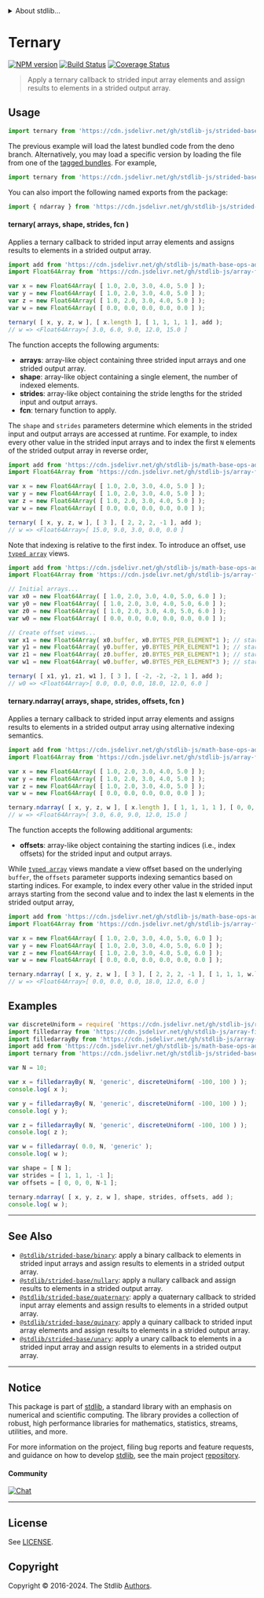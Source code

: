 <!--

@license Apache-2.0

Copyright (c) 2020 The Stdlib Authors.

Licensed under the Apache License, Version 2.0 (the "License");
you may not use this file except in compliance with the License.
You may obtain a copy of the License at

   http://www.apache.org/licenses/LICENSE-2.0

Unless required by applicable law or agreed to in writing, software
distributed under the License is distributed on an "AS IS" BASIS,
WITHOUT WARRANTIES OR CONDITIONS OF ANY KIND, either express or implied.
See the License for the specific language governing permissions and
limitations under the License.

-->


<details>
  <summary>
    About stdlib...
  </summary>
  <p>We believe in a future in which the web is a preferred environment for numerical computation. To help realize this future, we've built stdlib. stdlib is a standard library, with an emphasis on numerical and scientific computation, written in JavaScript (and C) for execution in browsers and in Node.js.</p>
  <p>The library is fully decomposable, being architected in such a way that you can swap out and mix and match APIs and functionality to cater to your exact preferences and use cases.</p>
  <p>When you use stdlib, you can be absolutely certain that you are using the most thorough, rigorous, well-written, studied, documented, tested, measured, and high-quality code out there.</p>
  <p>To join us in bringing numerical computing to the web, get started by checking us out on <a href="https://github.com/stdlib-js/stdlib">GitHub</a>, and please consider <a href="https://opencollective.com/stdlib">financially supporting stdlib</a>. We greatly appreciate your continued support!</p>
</details>

# Ternary

[![NPM version][npm-image]][npm-url] [![Build Status][test-image]][test-url] [![Coverage Status][coverage-image]][coverage-url] <!-- [![dependencies][dependencies-image]][dependencies-url] -->

> Apply a ternary callback to strided input array elements and assign results to elements in a strided output array.

<section class="intro">

</section>

<!-- /.intro -->



<section class="usage">

## Usage

```javascript
import ternary from 'https://cdn.jsdelivr.net/gh/stdlib-js/strided-base-ternary@deno/mod.js';
```
The previous example will load the latest bundled code from the deno branch. Alternatively, you may load a specific version by loading the file from one of the [tagged bundles](https://github.com/stdlib-js/strided-base-ternary/tags). For example,

```javascript
import ternary from 'https://cdn.jsdelivr.net/gh/stdlib-js/strided-base-ternary@v0.2.0-deno/mod.js';
```

You can also import the following named exports from the package:

```javascript
import { ndarray } from 'https://cdn.jsdelivr.net/gh/stdlib-js/strided-base-ternary@deno/mod.js';
```

#### ternary( arrays, shape, strides, fcn )

Applies a ternary callback to strided input array elements and assigns results to elements in a strided output array.

```javascript
import add from 'https://cdn.jsdelivr.net/gh/stdlib-js/math-base-ops-add3@deno/mod.js';
import Float64Array from 'https://cdn.jsdelivr.net/gh/stdlib-js/array-float64@deno/mod.js';

var x = new Float64Array( [ 1.0, 2.0, 3.0, 4.0, 5.0 ] );
var y = new Float64Array( [ 1.0, 2.0, 3.0, 4.0, 5.0 ] );
var z = new Float64Array( [ 1.0, 2.0, 3.0, 4.0, 5.0 ] );
var w = new Float64Array( [ 0.0, 0.0, 0.0, 0.0, 0.0 ] );

ternary( [ x, y, z, w ], [ x.length ], [ 1, 1, 1, 1 ], add );
// w => <Float64Array>[ 3.0, 6.0, 9.0, 12.0, 15.0 ]
```

The function accepts the following arguments:

-   **arrays**: array-like object containing three strided input arrays and one strided output array.
-   **shape**: array-like object containing a single element, the number of indexed elements.
-   **strides**: array-like object containing the stride lengths for the strided input and output arrays.
-   **fcn**: ternary function to apply.

The `shape` and `strides` parameters determine which elements in the strided input and output arrays are accessed at runtime. For example, to index every other value in the strided input arrays and to index the first `N` elements of the strided output array in reverse order,

```javascript
import add from 'https://cdn.jsdelivr.net/gh/stdlib-js/math-base-ops-add3@deno/mod.js';
import Float64Array from 'https://cdn.jsdelivr.net/gh/stdlib-js/array-float64@deno/mod.js';

var x = new Float64Array( [ 1.0, 2.0, 3.0, 4.0, 5.0 ] );
var y = new Float64Array( [ 1.0, 2.0, 3.0, 4.0, 5.0 ] );
var z = new Float64Array( [ 1.0, 2.0, 3.0, 4.0, 5.0 ] );
var w = new Float64Array( [ 0.0, 0.0, 0.0, 0.0, 0.0 ] );

ternary( [ x, y, z, w ], [ 3 ], [ 2, 2, 2, -1 ], add );
// w => <Float64Array>[ 15.0, 9.0, 3.0, 0.0, 0.0 ]
```

Note that indexing is relative to the first index. To introduce an offset, use [`typed array`][mdn-typed-array] views.

```javascript
import add from 'https://cdn.jsdelivr.net/gh/stdlib-js/math-base-ops-add3@deno/mod.js';
import Float64Array from 'https://cdn.jsdelivr.net/gh/stdlib-js/array-float64@deno/mod.js';

// Initial arrays...
var x0 = new Float64Array( [ 1.0, 2.0, 3.0, 4.0, 5.0, 6.0 ] );
var y0 = new Float64Array( [ 1.0, 2.0, 3.0, 4.0, 5.0, 6.0 ] );
var z0 = new Float64Array( [ 1.0, 2.0, 3.0, 4.0, 5.0, 6.0 ] );
var w0 = new Float64Array( [ 0.0, 0.0, 0.0, 0.0, 0.0, 0.0 ] );

// Create offset views...
var x1 = new Float64Array( x0.buffer, x0.BYTES_PER_ELEMENT*1 ); // start at 2nd element
var y1 = new Float64Array( y0.buffer, y0.BYTES_PER_ELEMENT*1 ); // start at 2nd element
var z1 = new Float64Array( z0.buffer, z0.BYTES_PER_ELEMENT*1 ); // start at 2nd element
var w1 = new Float64Array( w0.buffer, w0.BYTES_PER_ELEMENT*3 ); // start at 4th element

ternary( [ x1, y1, z1, w1 ], [ 3 ], [ -2, -2, -2, 1 ], add );
// w0 => <Float64Array>[ 0.0, 0.0, 0.0, 18.0, 12.0, 6.0 ]
```

#### ternary.ndarray( arrays, shape, strides, offsets, fcn )

Applies a ternary callback to strided input array elements and assigns results to elements in a strided output array using alternative indexing semantics.

<!-- eslint-disable max-len -->

```javascript
import add from 'https://cdn.jsdelivr.net/gh/stdlib-js/math-base-ops-add3@deno/mod.js';
import Float64Array from 'https://cdn.jsdelivr.net/gh/stdlib-js/array-float64@deno/mod.js';

var x = new Float64Array( [ 1.0, 2.0, 3.0, 4.0, 5.0 ] );
var y = new Float64Array( [ 1.0, 2.0, 3.0, 4.0, 5.0 ] );
var z = new Float64Array( [ 1.0, 2.0, 3.0, 4.0, 5.0 ] );
var w = new Float64Array( [ 0.0, 0.0, 0.0, 0.0, 0.0 ] );

ternary.ndarray( [ x, y, z, w ], [ x.length ], [ 1, 1, 1, 1 ], [ 0, 0, 0, 0 ], add );
// w => <Float64Array>[ 3.0, 6.0, 9.0, 12.0, 15.0 ]
```

The function accepts the following additional arguments:

-   **offsets**: array-like object containing the starting indices (i.e., index offsets) for the strided input and output arrays.

While [`typed array`][mdn-typed-array] views mandate a view offset based on the underlying `buffer`, the `offsets` parameter supports indexing semantics based on starting indices. For example, to index every other value in the strided input arrays starting from the second value and to index the last `N` elements in the strided output array,

<!-- eslint-disable max-len -->

```javascript
import add from 'https://cdn.jsdelivr.net/gh/stdlib-js/math-base-ops-add3@deno/mod.js';
import Float64Array from 'https://cdn.jsdelivr.net/gh/stdlib-js/array-float64@deno/mod.js';

var x = new Float64Array( [ 1.0, 2.0, 3.0, 4.0, 5.0, 6.0 ] );
var y = new Float64Array( [ 1.0, 2.0, 3.0, 4.0, 5.0, 6.0 ] );
var z = new Float64Array( [ 1.0, 2.0, 3.0, 4.0, 5.0, 6.0 ] );
var w = new Float64Array( [ 0.0, 0.0, 0.0, 0.0, 0.0, 0.0 ] );

ternary.ndarray( [ x, y, z, w ], [ 3 ], [ 2, 2, 2, -1 ], [ 1, 1, 1, w.length-1 ], add );
// w => <Float64Array>[ 0.0, 0.0, 0.0, 18.0, 12.0, 6.0 ]
```

</section>

<!-- /.usage -->

<section class="notes">

</section>

<!-- /.notes -->

<section class="examples">

## Examples

<!-- eslint no-undef: "error" -->

```javascript
var discreteUniform = require( 'https://cdn.jsdelivr.net/gh/stdlib-js/random-base-discrete-uniform' ).factory;
import filledarray from 'https://cdn.jsdelivr.net/gh/stdlib-js/array-filled@deno/mod.js';
import filledarrayBy from 'https://cdn.jsdelivr.net/gh/stdlib-js/array-filled-by@deno/mod.js';
import add from 'https://cdn.jsdelivr.net/gh/stdlib-js/math-base-ops-add3@deno/mod.js';
import ternary from 'https://cdn.jsdelivr.net/gh/stdlib-js/strided-base-ternary@deno/mod.js';

var N = 10;

var x = filledarrayBy( N, 'generic', discreteUniform( -100, 100 ) );
console.log( x );

var y = filledarrayBy( N, 'generic', discreteUniform( -100, 100 ) );
console.log( y );

var z = filledarrayBy( N, 'generic', discreteUniform( -100, 100 ) );
console.log( z );

var w = filledarray( 0.0, N, 'generic' );
console.log( w );

var shape = [ N ];
var strides = [ 1, 1, 1, -1 ];
var offsets = [ 0, 0, 0, N-1 ];

ternary.ndarray( [ x, y, z, w ], shape, strides, offsets, add );
console.log( w );
```

</section>

<!-- /.examples -->

<!-- Section for related `stdlib` packages. Do not manually edit this section, as it is automatically populated. -->

<section class="related">

* * *

## See Also

-   <span class="package-name">[`@stdlib/strided-base/binary`][@stdlib/strided/base/binary]</span><span class="delimiter">: </span><span class="description">apply a binary callback to elements in strided input arrays and assign results to elements in a strided output array.</span>
-   <span class="package-name">[`@stdlib/strided-base/nullary`][@stdlib/strided/base/nullary]</span><span class="delimiter">: </span><span class="description">apply a nullary callback and assign results to elements in a strided output array.</span>
-   <span class="package-name">[`@stdlib/strided-base/quaternary`][@stdlib/strided/base/quaternary]</span><span class="delimiter">: </span><span class="description">apply a quaternary callback to strided input array elements and assign results to elements in a strided output array.</span>
-   <span class="package-name">[`@stdlib/strided-base/quinary`][@stdlib/strided/base/quinary]</span><span class="delimiter">: </span><span class="description">apply a quinary callback to strided input array elements and assign results to elements in a strided output array.</span>
-   <span class="package-name">[`@stdlib/strided-base/unary`][@stdlib/strided/base/unary]</span><span class="delimiter">: </span><span class="description">apply a unary callback to elements in a strided input array and assign results to elements in a strided output array.</span>

</section>

<!-- /.related -->

<!-- Section for all links. Make sure to keep an empty line after the `section` element and another before the `/section` close. -->


<section class="main-repo" >

* * *

## Notice

This package is part of [stdlib][stdlib], a standard library with an emphasis on numerical and scientific computing. The library provides a collection of robust, high performance libraries for mathematics, statistics, streams, utilities, and more.

For more information on the project, filing bug reports and feature requests, and guidance on how to develop [stdlib][stdlib], see the main project [repository][stdlib].

#### Community

[![Chat][chat-image]][chat-url]

---

## License

See [LICENSE][stdlib-license].


## Copyright

Copyright &copy; 2016-2024. The Stdlib [Authors][stdlib-authors].

</section>

<!-- /.stdlib -->

<!-- Section for all links. Make sure to keep an empty line after the `section` element and another before the `/section` close. -->

<section class="links">

[npm-image]: http://img.shields.io/npm/v/@stdlib/strided-base-ternary.svg
[npm-url]: https://npmjs.org/package/@stdlib/strided-base-ternary

[test-image]: https://github.com/stdlib-js/strided-base-ternary/actions/workflows/test.yml/badge.svg?branch=v0.2.0
[test-url]: https://github.com/stdlib-js/strided-base-ternary/actions/workflows/test.yml?query=branch:v0.2.0

[coverage-image]: https://img.shields.io/codecov/c/github/stdlib-js/strided-base-ternary/main.svg
[coverage-url]: https://codecov.io/github/stdlib-js/strided-base-ternary?branch=main

<!--

[dependencies-image]: https://img.shields.io/david/stdlib-js/strided-base-ternary.svg
[dependencies-url]: https://david-dm.org/stdlib-js/strided-base-ternary/main

-->

[chat-image]: https://img.shields.io/gitter/room/stdlib-js/stdlib.svg
[chat-url]: https://app.gitter.im/#/room/#stdlib-js_stdlib:gitter.im

[stdlib]: https://github.com/stdlib-js/stdlib

[stdlib-authors]: https://github.com/stdlib-js/stdlib/graphs/contributors

[umd]: https://github.com/umdjs/umd
[es-module]: https://developer.mozilla.org/en-US/docs/Web/JavaScript/Guide/Modules

[deno-url]: https://github.com/stdlib-js/strided-base-ternary/tree/deno
[deno-readme]: https://github.com/stdlib-js/strided-base-ternary/blob/deno/README.md
[umd-url]: https://github.com/stdlib-js/strided-base-ternary/tree/umd
[umd-readme]: https://github.com/stdlib-js/strided-base-ternary/blob/umd/README.md
[esm-url]: https://github.com/stdlib-js/strided-base-ternary/tree/esm
[esm-readme]: https://github.com/stdlib-js/strided-base-ternary/blob/esm/README.md
[branches-url]: https://github.com/stdlib-js/strided-base-ternary/blob/main/branches.md

[stdlib-license]: https://raw.githubusercontent.com/stdlib-js/strided-base-ternary/main/LICENSE

[mdn-typed-array]: https://developer.mozilla.org/en-US/docs/Web/JavaScript/Reference/Global_Objects/TypedArray

<!-- <related-links> -->

[@stdlib/strided/base/binary]: https://github.com/stdlib-js/strided-base-binary/tree/deno

[@stdlib/strided/base/nullary]: https://github.com/stdlib-js/strided-base-nullary/tree/deno

[@stdlib/strided/base/quaternary]: https://github.com/stdlib-js/strided-base-quaternary/tree/deno

[@stdlib/strided/base/quinary]: https://github.com/stdlib-js/strided-base-quinary/tree/deno

[@stdlib/strided/base/unary]: https://github.com/stdlib-js/strided-base-unary/tree/deno

<!-- </related-links> -->

</section>

<!-- /.links -->
